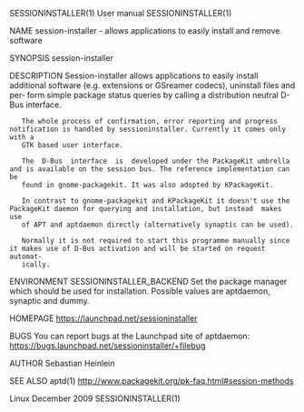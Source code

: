 SESSIONINSTALLER(1)                                                 User manual                                                SESSIONINSTALLER(1)

NAME
       session-installer - allows applications to easily install and remove software

SYNOPSIS
       session-installer

DESCRIPTION
       Session-installer  allows applications to easily install additional software (e.g. extensions or GSreamer codecs), uninstall files and per‐
       form simple package status queries by calling a distribution neutral D-Bus interface.

       The whole process of confirmation, error reporting and progress notification is handled by sessioninstaller. Currently it comes only with a
       GTK based user interface.

       The  D-Bus  interface  is  developed under the PackageKit umbrella and is available on the session bus. The reference implementation can be
       found in gnome-packagekit. It was also adopted by KPackageKit.

       In contrast to gnome-packagekit and KPackageKit it doesn't use the PackageKit daemon for querying and installation, but instead  makes  use
       of APT and aptdaemon directly (alternatively synaptic can be used).

       Normally it is not required to start this programme manually since it makes use of D-Bus activation and will be started on request automat‐
       ically.

ENVIRONMENT
       SESSIONINSTALLER_BACKEND
              Set the package manager which should be used for installation.  Possible values are aptdaemon, synaptic and dummy.

HOMEPAGE
       https://launchpad.net/sessioninstaller

BUGS
       You can report bugs at the Launchpad site of aptdaemon: https://bugs.launchpad.net/sessioninstaller/+filebug

AUTHOR
       Sebastian Heinlein <devel at glatzor dot de>

SEE ALSO
       aptd(1) http://www.packagekit.org/pk-faq.html#session-methods

Linux                                                              December 2009                                               SESSIONINSTALLER(1)
